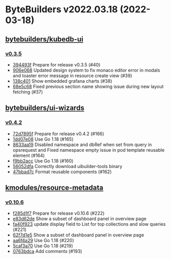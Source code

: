# ByteBuilders v2022.03.18 (2022-03-18)


## [bytebuilders/kubedb-ui](https://github.com/bytebuilders/kubedb-ui)

### [v0.3.5](https://github.com/bytebuilders/kubedb-ui/releases/tag/v0.3.5)

- [394493f](https://github.com/bytebuilders/kubedb-ui/commit/394493f) Prepare for release v0.3.5 (#40)
- [906e068](https://github.com/bytebuilders/kubedb-ui/commit/906e068) Updated design system to fix monaco editor error in modals  and toaster error message in resource create view  (#39)
- [138c401](https://github.com/bytebuilders/kubedb-ui/commit/138c401) Show embedded grafana charts (#38)
- [68e5c68](https://github.com/bytebuilders/kubedb-ui/commit/68e5c68) Fixed previous section name showing issue during new layout fetching (#37)



## [bytebuilders/ui-wizards](https://github.com/bytebuilders/ui-wizards)

### [v0.4.2](https://github.com/bytebuilders/ui-wizards/releases/tag/v0.4.2)

- [72d7895f](https://github.com/bytebuilders/ui-wizards/commit/72d7895f) Prepare for release v0.4.2 (#166)
- [1dd07e08](https://github.com/bytebuilders/ui-wizards/commit/1dd07e08) Use Go 1.18 (#165)
- [8633aa19](https://github.com/bytebuilders/ui-wizards/commit/8633aa19) Disabled namespace and dbRef when set from query in opsrequest and Fixed namespace empty issue in pod template reusable element  (#164)
- [f9bb2acc](https://github.com/bytebuilders/ui-wizards/commit/f9bb2acc) Use Go 1.18 (#160)
- [56052dfa](https://github.com/bytebuilders/ui-wizards/commit/56052dfa) Correctly download uibuilder-tools binary
- [47bbad7c](https://github.com/bytebuilders/ui-wizards/commit/47bbad7c) Format reusable components (#162)



## [kmodules/resource-metadata](https://github.com/kmodules/resource-metadata)

### [v0.10.6](https://github.com/kmodules/resource-metadata/releases/tag/v0.10.6)

- [f285d1f7](https://github.com/kmodules/resource-metadata/commit/f285d1f7) Prepare for release v0.10.6 (#222)
- [e83d62de](https://github.com/kmodules/resource-metadata/commit/e83d62de) Show a subset of dashboard panel in overview page
- [fa40f923](https://github.com/kmodules/resource-metadata/commit/fa40f923) update display field to List for top collections and slow queries (#221)
- [62f7d1e5](https://github.com/kmodules/resource-metadata/commit/62f7d1e5) Show a subset of dashboard panel in overview page
- [aa6f4a29](https://github.com/kmodules/resource-metadata/commit/aa6f4a29) Use Go 1.18 (#220)
- [5caf3a70](https://github.com/kmodules/resource-metadata/commit/5caf3a70) Use Go 1.18 (#219)
- [0763bdca](https://github.com/kmodules/resource-metadata/commit/0763bdca) Add comments (#193)



